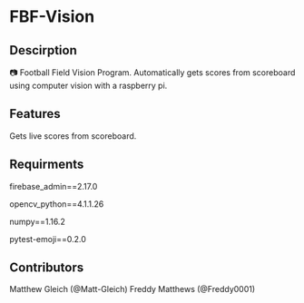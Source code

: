 # FBF-Vision

## Descirption
📷 Football Field Vision Program. Automatically gets scores from scoreboard using computer vision with a raspberry pi.

## Features
Gets live scores from scoreboard.

## Requirments
firebase_admin==2.17.0

opencv_python==4.1.1.26

numpy==1.16.2

pytest-emoji==0.2.0

## Contributors
Matthew Gleich (@Matt-Gleich)
Freddy Matthews (@Freddy0001)